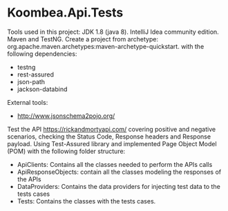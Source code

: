 # Koombea.Api.Tests

Tools used in this project:
JDK 1.8 (java 8).
IntelliJ Idea community edition.
Maven and TestNG.
Create a project from archetype: org.apache.maven.archetypes:maven-archetype-quickstart.
with the following dependencies:
- testng
- rest-assured
- json-path
- jackson-databind

External tools:
- http://www.jsonschema2pojo.org/


Test the API https://rickandmortyapi.com/ covering positive and negative scenarios, checking the Status Code, Response headers and Response payload.
Using Test-Assured library and implemented Page Object Model (POM) with the following folder structure:

- ApiClients: Contains all the classes needed to perform the APIs calls
- ApiResponseObjects: contain all the classes modeling the responses of the APIs
- DataProviders: Contains the data providers for injecting test data to the tests cases
- Tests: Contains the classes with the tests cases.
